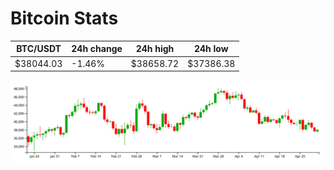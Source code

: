 # Bitcoin Stats

BTC/USDT|24h change|24h high|24h low|
|---|---|---|---|
|$38044.03|-1.46%|$38658.72|$37386.38|

<img src="./chart.svg">

